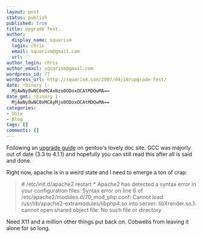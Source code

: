 ```yaml
---
layout: post
status: publish
published: true
title: Upgrade fest.
author:
  display_name: squarism
  login: chris
  email: squarism@gmail.com
  url: ''
author_login: chris
author_email: squarism@gmail.com
wordpress_id: 77
wordpress_url: http://squarism.com/2007/04/10/upgrade-fest/
date: !binary |-
  MjAwNy0wNC0xMCAxNzo0ODoxOCAtMDQwMA==
date_gmt: !binary |-
  MjAwNy0wNC0xMCAyMjo0ODoxOCAtMDQwMA==
categories:
- Unix
- Blog
tags: []
comments: []
---
```

<p>Following an <a href="http://www.gentoo.org/doc/en/gcc-upgrading.xml">upgrade guide</a> on gentoo's lovely doc site.  GCC was majorly out of date (3.3 to 4.1.1) and hopefully you can still read this after all is said and done.</p>
<p>Right now, apache is in a weird state and I need to emerge a ton of crap:</p>
<blockquote><p>
# /etc/init.d/apache2 restart
 * Apache2 has detected a syntax error in your configuration files:
Syntax error on line 6 of /etc/apache2/modules.d/70_mod_php.conf:
Cannot load /usr/lib/apache2-extramodules/libphp4.so into server: libXrender.so.1: cannot open shared object file: No such file or directory
</p></blockquote>
<p>Need X11 and a million other things put back on.  Cobwebs from leaving it alone for so long.</p>
